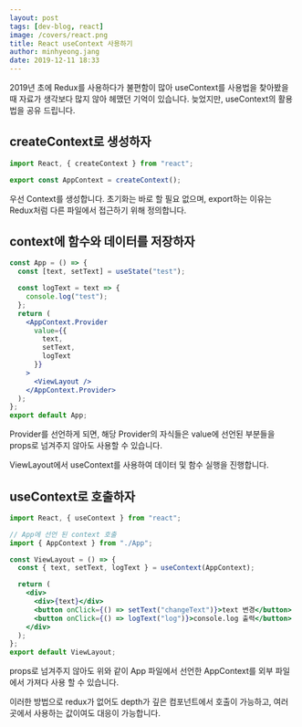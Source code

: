 ```yaml
---
layout: post
tags: [dev-blog, react]
image: /covers/react.png
title: React useContext 사용하기
author: minhyeong.jang
date: 2019-12-11 18:33
---
```


2019년 초에 Redux를 사용하다가 불편함이 많아 useContext를 사용법을 찾아봤을 때 자료가 생각보다 많지 않아 헤맸던 기억이 있습니다.
늦었지만, useContext의 활용법을 공유 드립니다.

## createContext로 생성하자

```jsx
import React, { createContext } from "react";

export const AppContext = createContext();
```

우선 Context를 생성합니다. 초기화는 바로 할 필요 없으며, export하는 이유는 Redux처럼 다른 파일에서 접근하기 위해 정의합니다.

## context에 함수와 데이터를 저장하자

```jsx
const App = () => {
  const [text, setText] = useState("test");

  const logText = text => {
    console.log("test");
  };
  return (
    <AppContext.Provider
      value={{
        text,
        setText,
        logText
      }}
    >
      <ViewLayout />
    </AppContext.Provider>
  );
};
export default App;
```

Provider를 선언하게 되면, 해당 Provider의 자식들은 value에 선언된 부분들을 props로 넘겨주지 않아도 사용할 수 있습니다.

ViewLayout에서 useContext를 사용하여 데이터 및 함수 실행을 진행합니다.

## useContext로 호출하자

```jsx
import React, { useContext } from "react";

// App에 선언 된 context 호출
import { AppContext } from "./App";

const ViewLayout = () => {
  const { text, setText, logText } = useContext(AppContext);

  return (
    <div>
      <div>{text}</div>
      <button onClick={() => setText("changeText")}>text 변경</button>
      <button onClick={() => logText("log")}>console.log 출력</button>
    </div>
  );
};
export default ViewLayout;
```

props로 넘겨주지 않아도 위와 같이 App 파일에서 선언한 AppContext를 외부 파일에서 가져다 사용 할 수 있습니다.

이러한 방법으로 redux가 없어도 depth가 깊은 컴포넌트에서 호출이 가능하고, 여러 곳에서 사용하는 값이여도 대응이 가능합니다.
